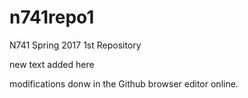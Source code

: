 # n741repo1
N741 Spring 2017 1st Repository

new text added here

modifications donw in the Github browser editor online.
